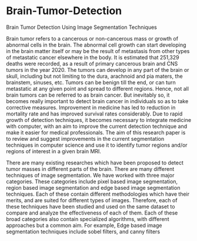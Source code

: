# Brain-Tumor-Detection
Brain Tumor Detection Using Image Segmentation Techniques

Brain tumor refers to a cancerous or non-cancerous mass or growth of abnormal cells in the brain. The abnormal cell growth can start developing in the brain matter itself or may be the result of metastasis from other types of metastatic cancer elsewhere in the body. It is estimated that 251,329 deaths were recorded, as a result of primary cancerous brain and CNS tumors in the year 2020. The tumors can develop in any part of the brain or skull, including but not limiting to the dura, arachnoid and pia maters, the brainstem, sinuses, etc. Tumors can be benign till the end, or can turn metastatic at any given point and spread to different regions. Hence, not all brain tumors can be referred to as brain cancer. But inevitably so, it becomes really important to detect brain cancer in individuals so as to take corrective measures. Improvement in medicine has led to reduction in mortality rate and has improved survival rates considerably. Due to rapid growth of detection techniques, it becomes necessary to integrate medicine with computer, with an aim to improve the current detection technique and make it easier for medical professionals. The aim of this research paper is to review and suggest improvements in the current segmentation techniques in computer science and use it to identify tumor regions and/or regions of interest in a given brain MRI.

There are many existing researches which have been proposed to detect tumor masses in different parts of the brain. There are many different techniques of image segmentation. We have worked with three major categories. These categories include pixel based image segmentation, region based image segmentation and edge based image segmentation techniques. Each of these contain different methodologies which have their merits, and are suited for different types of images. Therefore, each of these techniques have been studied and used on the same dataset to compare and analyze the effectiveness of each of them. Each of these broad categories also contain specialized algorithms, with different approaches but a common aim. For example, Edge based image segmentation techniques include sobel filters, and canny filters
